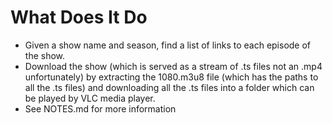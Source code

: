 # What Does It Do
- Given a show name and season, find a list of links to each episode of the show.
- Download the show (which is served as a stream of .ts files not an .mp4 unfortunately) by extracting the 1080.m3u8 file (which has the paths to all the .ts files) and downloading all the .ts files into a folder which can be played by VLC media player.
- See NOTES.md for more information


